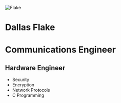 ![Flake](https://github.com/cipherdrive/cipherdrive.github.io/dallas.jpg)

# Dallas Flake
# Communications Engineer
## Hardware Engineer
- Security
- Encryption
- Network Protocols
- C Programming
